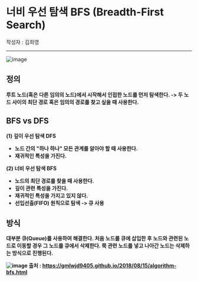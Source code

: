 # 너비 우선 탐색 BFS (Breadth-First Search)
작성자 : 김희영
<hr>

![image](https://github.com/user-attachments/assets/4a938ea9-07ba-48d5-8693-375eb1637181)


## 정의

<b>루트 노드(혹은 다른 임의의 노드)에서 시작해서 인접한 노드를 먼저 탐색한다.
-> 두 노드 사이의 최단 경로 혹은 임의의 경로를 찾고 싶을 때 사용한다.

## BFS vs DFS 
(1) 깊이 우선 탐색 DFS
  - 노드 간의 "하나 하나" 모든 관계를 알아야 할 때 사용한다. 
  - 재귀적인 특성을 가진다. 


(2) 너비 우선 탐색 BFS
  - 노드의 최단 경로를 찾을 때 사용한다.
  - 깊이 관련 특성을 가진다.
  - 재귀적인 특성을 가지고 있지 않다.
  - 선입선출(FIFO) 원칙으로 탐색 -> 큐 사용



## 방식
대부분 큐(Queue)를 사용하여 해결한다.
처음 노드를 큐에 삽입한 후 노드와 관련된 노드로 이동할 경우 그 노드를 큐에서 삭제한다. 쭉 관련 노드를 넣고 나아간 노드는 삭제하는 방식으로 진행된다.


![image](https://github.com/user-attachments/assets/0ae0c37d-28a4-4691-95ea-7033292f7096)
출처 : https://gmlwjd9405.github.io/2018/08/15/algorithm-bfs.html

